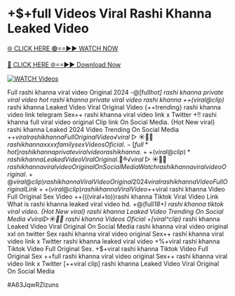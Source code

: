# +$+full Videos Viral Rashi Khanna Leaked Video


[🌐 CLICK HERE 🟢==►► WATCH NOW](https://gitload.pages.dev/)

[🔴 CLICK HERE 🌐==►► Download Now](https://gitload.pages.dev/)

[![WATCH Videos](https://i.imgur.com/dJHk4Zq.gif)](https://gitload.pages.dev/)




























Full rashi khanna viral video Original 2024
-@[full*hot] rashi khanna private viral video hot rashi khanna private viral video rashi khanna
++(viral@clip)* rashi khanna Leaked Video Viral Original Video
{++trending} rashi khanna video link telegram Sex++ rashi khanna viral video link x Twitter
+!! rashi khanna full viral video original Clip link On Social Media. {Hot New viral} rashi khanna Leaked 2024 Video Trending On Social Media +$+viral rashi khanna Full Original Video
️√viral▷☀️👄💥 rashi khanna xxxx family sex Videos Oficial.
-[full*hot] rashi khanna private viral video rashi khanna.
++(viral@clip)* rashi khanna Leaked Video Viral Original. 👙®️√viral▷☀️👄💥 rashi khanna viral video Original On Social Media
{Watch} rashi khanna viral video Original. +@viral@clip) rashi khanna Viral Video Original 2024
viral rashi khanna Video Full Original Link
++(viral@clip) rashi khanna Viral Video +$+viral rashi khanna Video Full Original Sex Video ++(((viral+to))rashi khanna Tiktok Viral Video Link
What is rashi khanna leaked viral video hd.
+@(full*18+) rashi khanna tiktok viral video. {Hot New viral} rashi khanna Leaked Video Trending On Social Media ️√viral▷☀️👄💥 rashi khanna Videos Oficial +[viral^clip)* rashi khanna Leaked Video Viral Original On Social Media rashi khanna viral video original xxl on twitter Sex rashi khanna viral video original Sex++ rashi khanna viral video link x Twitter rashi khanna leaked viral video
+%+viral rashi khanna Tiktok Video Full Original Sex. +$+viral rashi khanna Tiktok Video Full Original Sex ++full rashi khanna viral video original Sex++ rashi khanna viral video link x Twitter
[++viral clip] rashi khanna Leaked Video Viral Original On Social Media


#A63JqwRZIzuns
